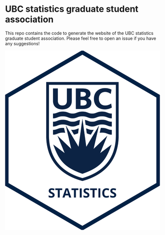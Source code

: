 # UBC statistics graduate student association

This repo contains the code to generate the website of the UBC statistics
graduate student association.
Please feel free to open an issue if you have any suggestions!


![logo](ubc_stats_hexsticker.png "UBC statistics")
